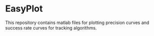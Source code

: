 # EasyPlot
This repository contains matlab files for plotting precision curves and success rate curves for tracking algorithms. 
